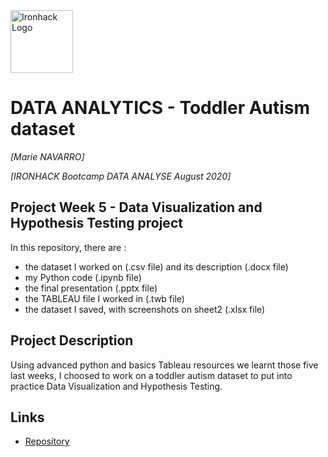<img src="https://bit.ly/2VnXWr2" alt="Ironhack Logo" width="100"/>

# DATA ANALYTICS - Toddler Autism dataset
*[Marie NAVARRO]*

*[IRONHACK Bootcamp DATA ANALYSE August 2020]*


## Project Week 5 - Data Visualization and Hypothesis Testing project
In this repository, there are : 
- the dataset I worked on (.csv file) and its description (.docx file)
- my Python code (.ipynb file)
- the final presentation (.pptx file)
- the TABLEAU file I worked in (.twb file)
- the dataset I saved, with screenshots on sheet2 (.xlsx file)


## Project Description
Using advanced python and basics Tableau resources we learnt those five last weeks, I choosed to work on a toddler autism dataset to put into practice Data Visualization and Hypothesis Testing.


## Links
* [Repository](https://github.com/MarieNav/Data-Analytics_Toddler-Autism)
